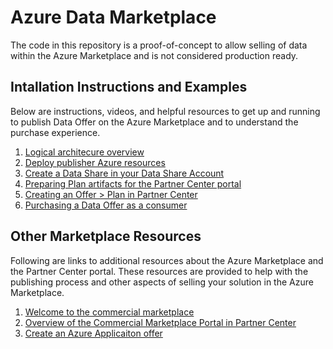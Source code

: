 # Azure Data Marketplace

The code in this repository is a proof-of-concept to allow selling of data within the Azure Marketplace and is not considered production ready.

## Intallation Instructions and Examples

Below are instructions, videos, and helpful resources to get up and running to publish Data Offer on the Azure Marketplace and to understand the purchase experience.

1. [Logical architecure overview](docs/Architecture.md)
1. [Deploy publisher Azure resources](docs/PublisherDeployToAzure.md)
1. [Create a Data Share in your Data Share Account](docs/CreateDataShare.md)
1. [Preparing Plan artifacts for the Partner Center portal](docs/PreparePlan.md)
1. [Creating an Offer > Plan in Partner Center](docs/CreatePlan.md)
1. [Purchasing a Data Offer as a consumer](docs/PurchaseDataOffer.md)

## Other Marketplace Resources

Following are links to additional resources about the Azure Marketplace and the Partner Center portal. These resources are provided to help with the publishing process and other aspects of selling your solution in the Azure Marketplace.

1. [Welcome to the commercial marketplace](https://docs.microsoft.com/en-us/azure/marketplace/)
1. [Overview of the Commercial Marketplace Portal in Partner Center](https://docs.microsoft.com/en-us/azure/marketplace/partner-center-portal/commercial-marketplace-overview)
1. [Create an Azure Applicaiton offer](https://docs.microsoft.com/en-us/azure/marketplace/partner-center-portal/create-new-azure-apps-offer)